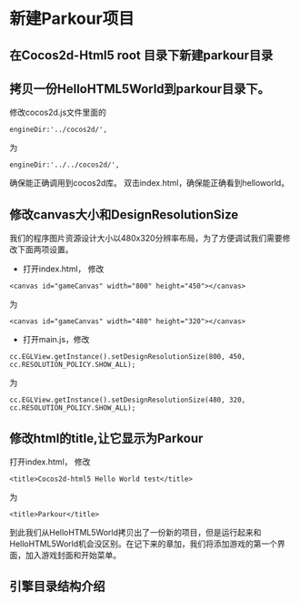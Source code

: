 # 新建Parkour项目

## 在Cocos2d-Html5 root 目录下新建parkour目录

## 拷贝一份HelloHTML5World到parkour目录下。
修改cocos2d.js文件里面的
```
engineDir:'../cocos2d/',
```
为
```
engineDir:'../../cocos2d/',
```
确保能正确调用到cocos2d库。
双击index.html，确保能正确看到helloworld。


## 修改canvas大小和DesignResolutionSize

我们的程序图片资源设计大小以480x320分辨率布局，为了方便调试我们需要修改下面两项设置。

* 打开index.html， 修改
```
<canvas id="gameCanvas" width="800" height="450"></canvas>
```
为
```
<canvas id="gameCanvas" width="480" height="320"></canvas>
```
* 打开main.js，修改
```
cc.EGLView.getInstance().setDesignResolutionSize(800, 450, cc.RESOLUTION_POLICY.SHOW_ALL);
```
为
```
cc.EGLView.getInstance().setDesignResolutionSize(480, 320, cc.RESOLUTION_POLICY.SHOW_ALL);
```

## 修改html的title,让它显示为Parkour
打开index.html， 修改
```
<title>Cocos2d-html5 Hello World test</title>
```
为
```
<title>Parkour</title>
```

到此我们从HelloHTML5World拷贝出了一份新的项目，但是运行起来和HelloHTML5World机会没区别。在记下来的章加，我们将添加游戏的第一个界面，加入游戏封面和开始菜单。

## 引擎目录结构介绍